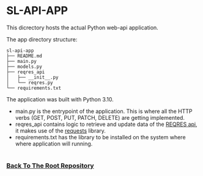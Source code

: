 # SL-API-APP
This dicrectory hosts the actual Python web-api application.

The app directory structure:
```
sl-api-app
├── README.md
├── main.py
├── models.py
├── reqres_api
│   ├── __init__.py
│   └── reqres.py
└── requirements.txt
```

The application was built with Python 3.10. 

* main.py is the entrypoint of the application. This is where all the HTTP verbs (GET, POST, PUT, PATCH, DELETE) are getting implemented.
* reqres_api contains logic to retrieve and update data of the [REQRES api](https://github.com/public-apis/public-apis#development),  it makes use of the [requests](https://requests.readthedocs.io/en/latest/) library.
* requirements.txt has the library to be installed on the system where where application will running.

# 
### [Back To The Root Repository](https://github.com/dzsaintsurin/sl-api)